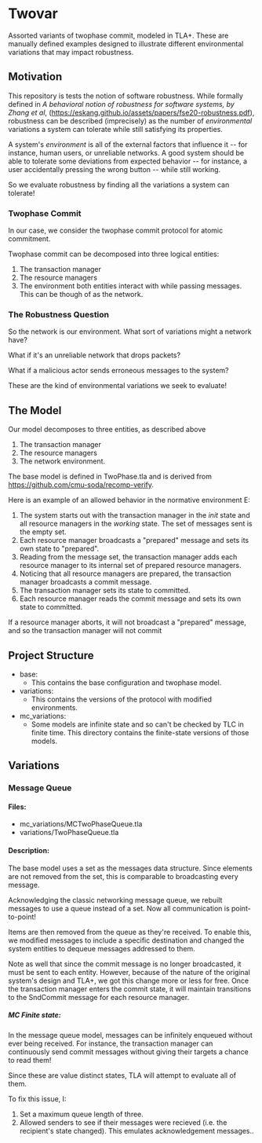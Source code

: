 # Twovar

Assorted variants of twophase commit, modeled in TLA+. These are manually defined examples designed to illustrate different environmental variations that may impact robustness.

## Motivation

This repository is tests the notion of software robustness. While formally defined in *A behavioral notion of robustness for software systems, by Zhang et al*, (https://eskang.github.io/assets/papers/fse20-robustness.pdf), robustness can be described (imprecisely) as the number of *environmental* variations a system can tolerate while still satisfying its properties.

A system's *environment* is all of the external factors that influence it -- for instance, human users, or unreliable networks. A good system should be able to tolerate some deviations from expected behavior -- for instance, a user accidentally pressing the wrong button -- while still working.

So we evaluate robustness by finding all the variations a system can tolerate!

### Twophase Commit
In our case, we consider the twophase commit protocol for atomic commitment. 

Twophase commit can be decomposed into three logical entities:
1. The transaction manager
2. The resource managers
3. The environment both entities interact with while passing messages. This can be though of as the network.

### The Robustness Question

So the network is our environment. What sort of variations might a network have?

What if it's an unreliable network that drops packets?

What if a malicious actor sends erroneous messages to the system?

These are the kind of environmental variations we seek to evaluate!

## The Model

Our model decomposes to three entities, as described above
1. The transaction manager
2. The resource managers
3. The network environment.

The base model is defined in TwoPhase.tla and is derived from https://github.com/cmu-soda/recomp-verify.

Here is an example of an allowed behavior in the normative environment E:

1. The system starts out with the transaction manager in the *init* state and all resource managers in the *working* state. The set of messages sent is the empty set.
2. Each resource manager broadcasts a "prepared" message and sets its own state to "prepared".
3. Reading from the message set, the transaction manager adds each resource manager to its internal set of prepared resource managers.
4. Noticing that all resource managers are prepared, the transaction manager broadcasts a commit message.
5. The transaction manager sets its state to committed.
6. Each resource manager reads the commit message and sets its own state to committed. 

If a resource manager aborts, it will not broadcast a "prepared" message, and so the transaction manager will not commit

## Project Structure
* base:
	* This contains the base configuration and twophase model.
* variations:
	* This contains the versions of the protocol with modified environments.
* mc_variations:
	* Some models are infinite state and so can't be checked by TLC in finite time. This directory contains the finite-state versions of those models.

## Variations

### Message Queue

#### Files:
* mc_variations/MCTwoPhaseQueue.tla
* variations/TwoPhaseQueue.tla

#### Description:

The base model uses a set as the messages data structure. Since elements are not removed from the set, this is comparable to broadcasting every message. 

Acknowledging the classic networking message queue, we rebuilt messages to use a queue instead of a set. Now all communication is point-to-point!

Items are then removed from the queue as they're received. To enable this, we modified messages to include a specific destination and changed the system entities to dequeue messages addressed to them.

Note as well that since the commit message is no longer broadcasted, it must be sent to each entity. However, because of the nature of the original system's design and TLA+, we got this change more or less for free. Once the transaction manager enters the commit state, it will maintain transitions to the SndCommit message for each resource manager.

##### MC Finite state:
In the message queue model, messages can be infinitely enqueued without ever being received. For instance, the transaction manager can continuously send commit messages without giving their targets a chance to read them!

Since these are value distinct states, TLA will attempt to evaluate all of them.

To fix this issue, I:
1. Set a maximum queue length of three.
2. Allowed senders to see if their messages were recieved (i.e. the recipient's state changed). This emulates acknowledgement messages..
